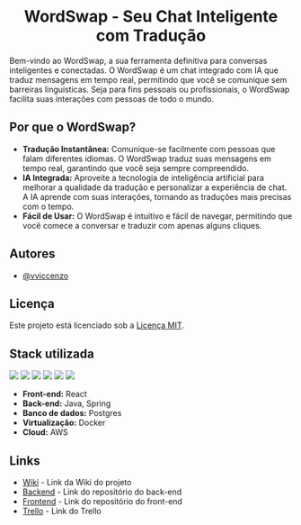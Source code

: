 <h1 style="text-align:center">WordSwap - Seu Chat Inteligente com Tradução</h1>

Bem-vindo ao WordSwap, a sua ferramenta definitiva para conversas inteligentes e conectadas. O WordSwap é um chat integrado com IA que traduz mensagens em tempo real, permitindo que você se comunique sem barreiras linguísticas. Seja para fins pessoais ou profissionais, o WordSwap facilita suas interações com pessoas de todo o mundo.

## Por que o WordSwap?
* **Tradução Instantânea:** Comunique-se facilmente com pessoas que falam diferentes idiomas. O WordSwap traduz suas mensagens em tempo real, garantindo que você seja sempre compreendido.
* **IA Integrada:** Aproveite a tecnologia de inteligência artificial para melhorar a qualidade da tradução e personalizar a experiência de chat. A IA aprende com suas interações, tornando as traduções mais precisas com o tempo.
* **Fácil de Usar:** O WordSwap é intuitivo e fácil de navegar, permitindo que você comece a conversar e traduzir com apenas alguns cliques.

## Autores

- [@vviccenzo](https://github.com/vviccenzo)

## Licença

Este projeto está licenciado sob a [Licença MIT](LICENSE).


## Stack utilizada
<div>
  <span>
    <img src="https://img.shields.io/badge/react-%2320232a.svg?style=for-the-badge&logo=react&logoColor=%2361DAFB" />
  </span>
  <span>
    <img src="https://img.shields.io/badge/java-%23ED8B00.svg?style=for-the-badge&logo=java&logoColor=white" />
  </span>
  <span>
    <img src="https://img.shields.io/badge/spring-%236DB33F.svg?style=for-the-badge&logo=spring&logoColor=white" />
  </span>
  <span>
    <img src="https://img.shields.io/badge/postgres-%23316192.svg?style=for-the-badge&logo=postgresql&logoColor=white" />
  </span>
  <span>
    <img src="https://img.shields.io/badge/docker-%230db7ed.svg?style=for-the-badge&logo=docker&logoColor=white" />
  </span>
  <span>
    <img src="https://img.shields.io/badge/AWS-%23FF9900.svg?style=for-the-badge&logo=amazon-aws&logoColor=white" />
  </span>
</div>

* **Front-end:** React
* **Back-end:** Java, Spring
* **Banco de dados:** Postgres 
* **Virtualização:** Docker
* **Cloud:** AWS

## Links

- [Wiki](https://github.com/vviccenzo/WordSwap/wiki/WordSwap) - Link da Wiki do projeto
- [Backend](https://github.com/vviccenzo/wordswap-backend) - Link do repositório do back-end
- [Frontend](https://github.com/vviccenzo/wordswap-frontend) - Link do repositório do front-end
- [Trello](https://trello.com/b/MItPZ4Db/wordswap) - Link do Trello
